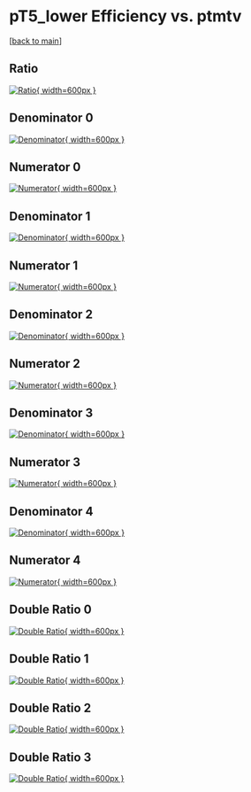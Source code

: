# pT5_lower Efficiency vs. ptmtv

[[back to main](./)]



## Ratio

[![Ratio](../mtv/var/pT5_lower_base_211_1_eff_ptmtv.png){ width=600px }](../mtv/var/pT5_lower_base_211_1_eff_ptmtv.pdf)

## Denominator 0

[![Denominator](../mtv/den/pT5_lower_base_211_1_eff_ptmtv_den0.png){ width=600px }](../mtv/den/pT5_lower_base_211_1_eff_ptmtv_den0.pdf)

## Numerator 0

[![Numerator](../mtv/num/pT5_lower_base_211_1_eff_ptmtv_num0.png){ width=600px }](../mtv/num/pT5_lower_base_211_1_eff_ptmtv_num0.pdf)

## Denominator 1

[![Denominator](../mtv/den/pT5_lower_base_211_1_eff_ptmtv_den1.png){ width=600px }](../mtv/den/pT5_lower_base_211_1_eff_ptmtv_den1.pdf)

## Numerator 1

[![Numerator](../mtv/num/pT5_lower_base_211_1_eff_ptmtv_num1.png){ width=600px }](../mtv/num/pT5_lower_base_211_1_eff_ptmtv_num1.pdf)

## Denominator 2

[![Denominator](../mtv/den/pT5_lower_base_211_1_eff_ptmtv_den2.png){ width=600px }](../mtv/den/pT5_lower_base_211_1_eff_ptmtv_den2.pdf)

## Numerator 2

[![Numerator](../mtv/num/pT5_lower_base_211_1_eff_ptmtv_num2.png){ width=600px }](../mtv/num/pT5_lower_base_211_1_eff_ptmtv_num2.pdf)

## Denominator 3

[![Denominator](../mtv/den/pT5_lower_base_211_1_eff_ptmtv_den3.png){ width=600px }](../mtv/den/pT5_lower_base_211_1_eff_ptmtv_den3.pdf)

## Numerator 3

[![Numerator](../mtv/num/pT5_lower_base_211_1_eff_ptmtv_num3.png){ width=600px }](../mtv/num/pT5_lower_base_211_1_eff_ptmtv_num3.pdf)

## Denominator 4

[![Denominator](../mtv/den/pT5_lower_base_211_1_eff_ptmtv_den4.png){ width=600px }](../mtv/den/pT5_lower_base_211_1_eff_ptmtv_den4.pdf)

## Numerator 4

[![Numerator](../mtv/num/pT5_lower_base_211_1_eff_ptmtv_num4.png){ width=600px }](../mtv/num/pT5_lower_base_211_1_eff_ptmtv_num4.pdf)

## Double Ratio 0

[![Double Ratio](../mtv/ratio/pT5_lower_base_211_1_eff_ptmtv_ratio0.png){ width=600px }](../mtv/ratio/pT5_lower_base_211_1_eff_ptmtv_ratio0.pdf)

## Double Ratio 1

[![Double Ratio](../mtv/ratio/pT5_lower_base_211_1_eff_ptmtv_ratio1.png){ width=600px }](../mtv/ratio/pT5_lower_base_211_1_eff_ptmtv_ratio1.pdf)

## Double Ratio 2

[![Double Ratio](../mtv/ratio/pT5_lower_base_211_1_eff_ptmtv_ratio2.png){ width=600px }](../mtv/ratio/pT5_lower_base_211_1_eff_ptmtv_ratio2.pdf)

## Double Ratio 3

[![Double Ratio](../mtv/ratio/pT5_lower_base_211_1_eff_ptmtv_ratio3.png){ width=600px }](../mtv/ratio/pT5_lower_base_211_1_eff_ptmtv_ratio3.pdf)

